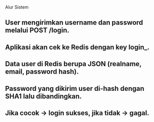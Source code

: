 Alur Sistem

## User mengirimkan username dan password melalui POST /login.
## Aplikasi akan cek ke Redis dengan key login_<username>.
## Data user di Redis berupa JSON (realname, email, password hash).
## Password yang dikirim user di-hash dengan SHA1 lalu dibandingkan.
## Jika cocok → login sukses, jika tidak → gagal.

